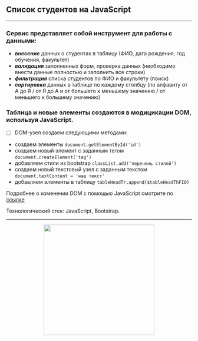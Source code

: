 ## Список студентов на JavaScript   

****

### Сервис представляет собой инструмент для работы с данными:    

- ***внесение*** данных о студентах в таблицу (ФИО, дата рождения, год обучения, факультет)
- ***валидация*** заполненных форм, проверка данных (необходимо внести данные полностью и заполнить все строки)
- ***фильтрация*** списка студентов по ФИО и факультету (поиск)
- ***сортировка*** данных в таблице по каждому столбцу (по алфавиту от А до Я / от Я до А и от большего к меньшему значению / от меньшего к большему значению)

### Таблица и новые элементы создаются в модицикации DOM, используя JavaScript.    

- [ ] DOM-узел создаем следующими методами:
- создаем элементы `document.getElementById('id')`
- создаем новый элемент с заданным тегом `document.createElement('tag')`
- добавляем стили из bootstrap `classList.add('перечень стилей')`
- создаем новый текстовый узел с заданным текстом `document.textContent = 'наш текст'`
- добавляем элементы в таблицу `tableHeadTr.append($tableHeadThFIO)`

Подробнее о изменении DOM с помощью JavaScript смотрите по [ссылке](https://learn.javascript.ru/modifying-document)

Технологический стек: JavaScript, Bootstrap.

****

<div id="footer" align="center">
  <img src="https://media.giphy.com/media/v1.Y2lkPTc5MGI3NjExM2t2Z2FvZ29mYm9xNGN6M3k3Y29heGY4a2w1ZTNjYzM4ODZsYW9mZSZlcD12MV9pbnRlcm5hbF9naWZfYnlfaWQmY3Q9Zw/f8PLQ7QrXSYniiQrx4/giphy.gif" width="300px" />
</div>
